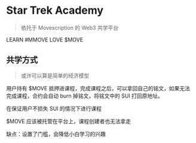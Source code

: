 # Star Trek Academy

> 依托于 Movescription 的 Web3 共学平台

LEARN #MMOVE LOVE $MOVE

## 共学方式

> 或许可以算是简单的经济模型

用户持有 $MOVE 抵押进课程，完成课程之后，可以拿回自己的铭文，如果无法完成课程，合约会自动 burn 掉铭文，将铭文中的 SUI 打回原地址。

在保证用户不损失 SUI 的情况下进行课程

$MOVE 应该被托管在平台上，课程创建者也无法拿走

缺点：设置了门槛，会降低小白学习的兴趣
